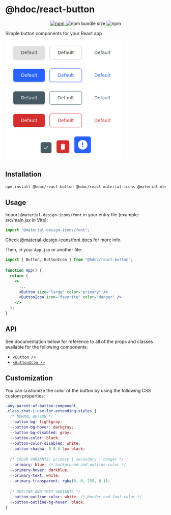 # @hdoc/react-button

<p align="center">
  <a href="https://www.npmjs.com/package/@hdoc/react-button">
    <img alt="npm" src="https://img.shields.io/npm/v/%40hdoc%2Freact-button">
  </a>
  <img alt="npm bundle size" src="https://img.shields.io/bundlephobia/minzip/%40hdoc%2Freact-button">
  <img alt="npm" src="https://img.shields.io/npm/dm/%40hdoc%2Freact-button">
</p>

Simple button components for your React app

![button-examples](docs/button-examples.png)

## Installation

```bash
npm install @hdoc/react-button @hdoc/react-material-icons @material-design-icons/font
```

## Usage

Import `@material-design-icons/font` in your entry file (example: src/main.jsx in Vite):

```js
import "@material-design-icons/font";
```

Check [@material-design-icons/font docs](https://www.npmjs.com/package/@material-design-icons/font#usage) for more info.

Then, in your `App.jsx` or another file:

```jsx
import { Button, ButtonIcon } from "@hdoc/react-button";

function App() {
  return (
    <>
      ...
      <Button size="large" color="primary" />
      <ButtonIcon icon="favorite" color="danger" />
    </>
  );
}
```

## API

See documentation below for reference to all of the props and classes available for the following components:

- [`<Button />`](docs/Button.md)
- [`<ButtonIcon />`](docs/ButtonIcon.md)

## Customization

You can customize the color of the button by using the following CSS custom properties:

```css
.any-parent-of-button-component,
.class-that-i-use-for-extending-styles {
  /* NORMAL BUTTON */
  --button-bg: lightgray;
  --button-bg-hover: darkgray;
  --button-bg-disabled: gray;
  --button-color: black;
  --button-color-disabled: white;
  --button-shadow: 0 0 0 1px black;

  /* COLOR VARIANTS: primary | secondary | danger */
  --primary: blue; /* background and outline color */
  --primary-hover: darkblue;
  --primary-text: white;
  --primary-transparent: rgba(0, 0, 255, 0.1);

  /* OUTLINE AND TEXT VARIANTS */
  --button-outline-color: white; /* border and font color */
  --button-outline-bg-hover: black;
}
```
